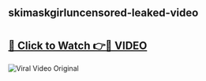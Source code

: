 ## skimaskgirluncensored-leaked-video 

# <h2><a href="http://freeplayer.one?title=skimaskgirluncensored-leaked-video&ref=21J">🔗 Click to Watch 👉🔴 VIDEO</a></h2>

<a href="http://freeplayer.one?title=skimaskgirluncensored-leaked-video&ref=21J" rel="nofollow" data-target="animated-image.originalLink"><img src="https://i.ibb.co.com/xMMVF88/686577567.gif" alt="Viral Video Original" style="max-width: 100%; display: inline-block;" data-target="animated-image.originalImage"></a>

